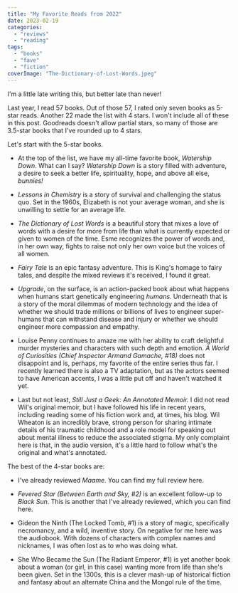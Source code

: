 ```yaml
---
title: "My Favorite Reads from 2022"
date: 2023-02-19
categories: 
  - "reviews"
  - "reading"
tags: 
  - "books"
  - "fave"
  - "fiction"
coverImage: "The-Dictionary-of-Lost-Words.jpeg"
---
```


I'm a little late writing this, but better late than never!

Last year, I read 57 books. Out of those 57, I rated only seven books as 5-star reads. Another 22 made the list with 4 stars. I won't include all of these in this post. Goodreads doesn't allow partial stars, so many of those are 3.5-star books that I've rounded up to 4 stars.

Let's start with the 5-star books.

- At the top of the list, we have my all-time favorite book, _Watership Down_. What can I say? _Watership Down_ is a story filled with adventure, a desire to seek a better life, spirituality, hope, and above all else, _bunnies!_

- _Lessons in Chemistry_ is a story of survival and challenging the status quo. Set in the 1960s, Elizabeth is not your average woman, and she is unwilling to settle for an average life.

- _The Dictionary of Lost Words_ is a beautiful story that mixes a love of words with a desire for more from life than what is currently expected or given to women of the time. Esme recognizes the power of words and, in her own way, fights to raise not only her own voice but the voices of all women.

- _Fairy Tale_ is an epic fantasy adventure. This is King's homage to fairy tales, and despite the mixed reviews it's received, I found it great.

- _Upgrade_, on the surface, is an action-packed book about what happens when humans start genetically engineering _humans._ Underneath that is a story of the moral dilemmas of modern technology and the idea of whether we should trade millions or billions of lives to engineer super-humans that can withstand disease and injury or whether we should engineer more compassion and empathy.

- Louise Penny continues to amaze me with her ability to craft delightful murder mysteries and characters with such depth and emotion. _A World of Curiosities (Chief Inspector Armand Gamache, #18)_ does not disappoint and is, perhaps, my favorite of the entire series thus far. I recently learned there is also a TV adaptation, but as the actors seemed to have American accents, I was a little put off and haven't watched it yet.

- Last but not least, _Still Just a Geek: An Annotated Memoir._ I did not read Wil's original memoir, but I have followed his life in recent years, including reading some of his fiction work and, at times, his blog. Wil Wheaton is an incredibly brave, strong person for sharing intimate details of his traumatic childhood and a role model for speaking out about mental illness to reduce the associated stigma. My only complaint here is that, in the audio version, it's a little hard to follow what's the original and what's annotated.

The best of the 4-star books are:

- I've already reviewed _Maame_. You can find my full review here.

- _Fevered Star (Between Earth and Sky, #2)_ is an excellent follow-up to _Black Sun_. This is another that I've already reviewed, which you can find here.

- Gideon the Ninth (The Locked Tomb, #1) is a story of magic, specifically necromancy, and a wild, inventive story. On negative for me here was the audiobook. With dozens of characters with complex names and nicknames, I was often lost as to who was doing what.

- She Who Became the Sun (The Radiant Emperor, #1) is yet another book about a woman (or girl, in this case) wanting more from life than she's been given. Set in the 1300s, this is a clever mash-up of historical fiction and fantasy about an alternate China and the Mongol rule of the time.
